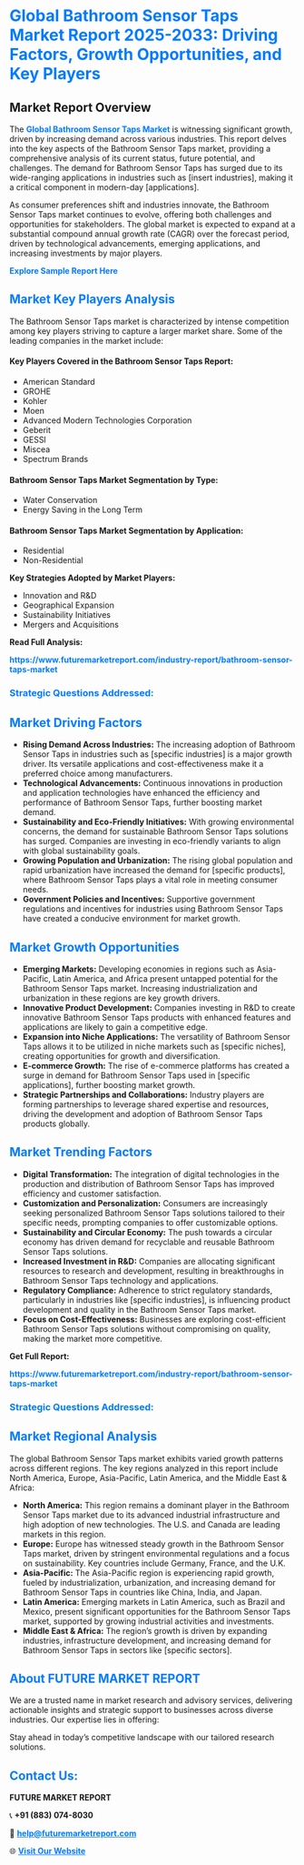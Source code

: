 <h1 style="color: #007BFF;">Global Bathroom Sensor Taps Market Report 2025-2033: Driving Factors, Growth Opportunities, and Key Players</h1>

<section id="overview">
<h2>Market Report Overview</h2>
<p>The <a href="https://www.futuremarketreport.com/industry-report/bathroom-sensor-taps-market" style="color: #007BFF; text-decoration: none;"><strong>Global Bathroom Sensor Taps Market</strong></a> is witnessing significant growth, driven by increasing demand across various industries. This report delves into the key aspects of the Bathroom Sensor Taps market, providing a comprehensive analysis of its current status, future potential, and challenges. The demand for Bathroom Sensor Taps has surged due to its wide-ranging applications in industries such as [insert industries], making it a critical component in modern-day [applications].</p>
<p>As consumer preferences shift and industries innovate, the Bathroom Sensor Taps market continues to evolve, offering both challenges and opportunities for stakeholders. The global market is expected to expand at a substantial compound annual growth rate (CAGR) over the forecast period, driven by technological advancements, emerging applications, and increasing investments by major players.</p>
</section>

<section id="overview">
<p><a href="https://www.futuremarketreport.com/request-sample/reportId=106327" style="color: #007BFF; text-decoration: none;"><strong>Explore Sample Report Here</strong></a></p>
</section>

<section id="key-players">
<h2 style="color: #007BFF;">Market Key Players Analysis</h2>
<p>The Bathroom Sensor Taps market is characterized by intense competition among key players striving to capture a larger market share. Some of the leading companies in the market include:</p>
<h4>Key Players Covered in the Bathroom Sensor Taps Report:</h4>
<ul><li>American Standard</li><li>GROHE</li><li>Kohler</li><li>Moen</li><li>Advanced Modern Technologies Corporation</li><li>Geberit</li><li>GESSI</li><li>Miscea</li><li>Spectrum Brands</li></ul>
<h4>Bathroom Sensor Taps Market Segmentation by Type:</h4>
<ul><li>Water Conservation</li><li>Energy Saving in the Long Term</li></ul>

<h4>Bathroom Sensor Taps Market Segmentation by Application:</h4>
<ul><li>Residential</li><li>Non-Residential</li></ul>
<p><strong>Key Strategies Adopted by Market Players:</strong></p>
<ul>
<li>Innovation and R&D</li>
<li>Geographical Expansion</li>
<li>Sustainability Initiatives</li>
<li>Mergers and Acquisitions</li>
</ul>
</section>

<section>
<p><strong>Read Full Analysis: </strong></p><a href="https://www.futuremarketreport.com/industry-report/bathroom-sensor-taps-market" style="color: #007BFF; text-decoration: none;"><strong>https://www.futuremarketreport.com/industry-report/bathroom-sensor-taps-market</strong></a>
<h3 style="color: #007BFF;">Strategic Questions Addressed:</h3>
</section>

<section id="driving-factors">
<h2 style="color: #007BFF;">Market Driving Factors</h2>
<ul>
<li><strong>Rising Demand Across Industries:</strong> The increasing adoption of Bathroom Sensor Taps in industries such as [specific industries] is a major growth driver. Its versatile applications and cost-effectiveness make it a preferred choice among manufacturers.</li>
<li><strong>Technological Advancements:</strong> Continuous innovations in production and application technologies have enhanced the efficiency and performance of Bathroom Sensor Taps, further boosting market demand.</li>
<li><strong>Sustainability and Eco-Friendly Initiatives:</strong> With growing environmental concerns, the demand for sustainable Bathroom Sensor Taps solutions has surged. Companies are investing in eco-friendly variants to align with global sustainability goals.</li>
<li><strong>Growing Population and Urbanization:</strong> The rising global population and rapid urbanization have increased the demand for [specific products], where Bathroom Sensor Taps plays a vital role in meeting consumer needs.</li>
<li><strong>Government Policies and Incentives:</strong> Supportive government regulations and incentives for industries using Bathroom Sensor Taps have created a conducive environment for market growth.</li>
</ul>
</section>

<section id="growth-opportunities">
<h2 style="color: #007BFF;">Market Growth Opportunities</h2>
<ul>
<li><strong>Emerging Markets:</strong> Developing economies in regions such as Asia-Pacific, Latin America, and Africa present untapped potential for the Bathroom Sensor Taps market. Increasing industrialization and urbanization in these regions are key growth drivers.</li>
<li><strong>Innovative Product Development:</strong> Companies investing in R&D to create innovative Bathroom Sensor Taps products with enhanced features and applications are likely to gain a competitive edge.</li>
<li><strong>Expansion into Niche Applications:</strong> The versatility of Bathroom Sensor Taps allows it to be utilized in niche markets such as [specific niches], creating opportunities for growth and diversification.</li>
<li><strong>E-commerce Growth:</strong> The rise of e-commerce platforms has created a surge in demand for Bathroom Sensor Taps used in [specific applications], further boosting market growth.</li>
<li><strong>Strategic Partnerships and Collaborations:</strong> Industry players are forming partnerships to leverage shared expertise and resources, driving the development and adoption of Bathroom Sensor Taps products globally.</li>
</ul>
</section>

<section id="trending-factors">
<h2 style="color: #007BFF;">Market Trending Factors</h2>
<ul>
<li><strong>Digital Transformation:</strong> The integration of digital technologies in the production and distribution of Bathroom Sensor Taps has improved efficiency and customer satisfaction.</li>
<li><strong>Customization and Personalization:</strong> Consumers are increasingly seeking personalized Bathroom Sensor Taps solutions tailored to their specific needs, prompting companies to offer customizable options.</li>
<li><strong>Sustainability and Circular Economy:</strong> The push towards a circular economy has driven demand for recyclable and reusable Bathroom Sensor Taps solutions.</li>
<li><strong>Increased Investment in R&D:</strong> Companies are allocating significant resources to research and development, resulting in breakthroughs in Bathroom Sensor Taps technology and applications.</li>
<li><strong>Regulatory Compliance:</strong> Adherence to strict regulatory standards, particularly in industries like [specific industries], is influencing product development and quality in the Bathroom Sensor Taps market.</li>
<li><strong>Focus on Cost-Effectiveness:</strong> Businesses are exploring cost-efficient Bathroom Sensor Taps solutions without compromising on quality, making the market more competitive.</li>
</ul>
</section>

<section>
<p><strong>Get Full Report: </strong></p><a href="https://www.futuremarketreport.com/industry-report/bathroom-sensor-taps-market" style="color: #007BFF; text-decoration: none;"><strong>https://www.futuremarketreport.com/industry-report/bathroom-sensor-taps-market</strong></a>
<h3 style="color: #007BFF;">Strategic Questions Addressed:</h3>
</section>


<section id="regional-analysis">
<h2 style="color: #007BFF;">Market Regional Analysis</h2>
<p>The global Bathroom Sensor Taps market exhibits varied growth patterns across different regions. The key regions analyzed in this report include North America, Europe, Asia-Pacific, Latin America, and the Middle East & Africa:</p>
<ul>
<li><strong>North America:</strong> This region remains a dominant player in the Bathroom Sensor Taps market due to its advanced industrial infrastructure and high adoption of new technologies. The U.S. and Canada are leading markets in this region.</li>
<li><strong>Europe:</strong> Europe has witnessed steady growth in the Bathroom Sensor Taps market, driven by stringent environmental regulations and a focus on sustainability. Key countries include Germany, France, and the U.K.</li>
<li><strong>Asia-Pacific:</strong> The Asia-Pacific region is experiencing rapid growth, fueled by industrialization, urbanization, and increasing demand for Bathroom Sensor Taps in countries like China, India, and Japan.</li>
<li><strong>Latin America:</strong> Emerging markets in Latin America, such as Brazil and Mexico, present significant opportunities for the Bathroom Sensor Taps market, supported by growing industrial activities and investments.</li>
<li><strong>Middle East & Africa:</strong> The region’s growth is driven by expanding industries, infrastructure development, and increasing demand for Bathroom Sensor Taps in sectors like [specific sectors].</li>
</ul>
</section>

<footer>
<h2 style="color: #007BFF;">About FUTURE MARKET REPORT</h2>
<p>We are a trusted name in market research and advisory services, delivering actionable insights and strategic support to businesses across diverse industries. Our expertise lies in offering:</p>

<p>Stay ahead in today’s competitive landscape with our tailored research solutions.</p>

<h2 style="color: #007BFF;">Contact Us:</h2>
<p><strong>FUTURE MARKET REPORT</strong></p>
<p>📞 <strong>+91 (883) 074-8030</strong></p>
<p>📧 <strong><a href="mailto:help@futuremarketreport.com" style="color: #007BFF;">help@futuremarketreport.com</a></strong></p>
<p>🌐 <strong><a href="https://www.futuremarketreport.com/" style="color: #007BFF;">Visit Our Website</a></strong></p>
</footer>